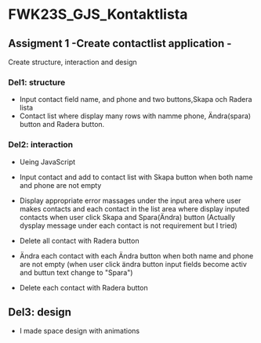 ﻿# FWK23S_GJS_Kontaktlista

## Assigment 1 -Create contactlist application -

Create structure, interaction and design 

### Del1: structure
- Input contact field name, and phone and two buttons,Skapa och Radera lista
- Contact list where display many rows with namme phone, Ändra(spara) button and Radera button.

### Del2: interaction
- Ueing JavaScript 

- Input contact and add to contact list with Skapa button when both name and phone are not empty

- Display appropriate error massages under the input area where user makes contacts and each contact in the list area where display inputed contacts when user click Skapa and Spara(Ändra) button
(Actually dysplay message under each contact is not requirement but I tried)

- Delete all contact with Radera  button

- Ändra each contact with each Ändra button when both name and phone are not empty (when user click ändra button input fields become activ and buttun text change to "Spara")

- Delete each contact with Radera button


## Del3: design
- I made space design with animations
